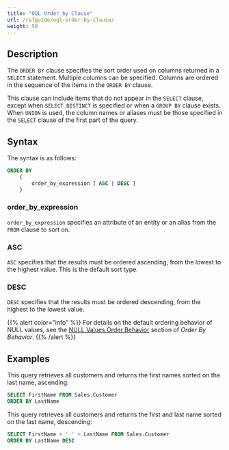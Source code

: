 ```yaml
---
title: "OQL Order by Clause"
url: /refguide/oql-order-by-clause/
weight: 50
---
```


## Description

The `ORDER BY` clause specifies the sort order used on columns returned in a `SELECT` statement. Multiple columns can be specified. Columns are ordered in the sequence of the items in the `ORDER BY` clause.

This clause can include items that do not appear in the `SELECT` clause, except when `SELECT DISTINCT` is specified or when a `GROUP BY` clause exists. When `UNION` is used, the column names or aliases must be those specified in the `SELECT` clause of the first part of the query.

## Syntax

The syntax is as follows:

```sql
ORDER BY
	{
		order_by_expression [ ASC | DESC ]
	}
```

### order_by_expression

`order_by_expression` specifies an attribute of an entity or an alias from the `FROM` clause to sort on.

### ASC

`ASC` specifies that the results must be ordered ascending, from the lowest to the highest value. This is the default sort type.

### DESC

`DESC` specifies that the results must be ordered descending, from the highest to the lowest value.

{{% alert color="info" %}}
For details on the default ordering behavior of NULL values, see the [NULL Values Order Behavior](/refguide/ordering-behavior/#null-ordering-behavior) section of *Order By Behavior*.
{{% /alert %}}

## Examples

This query retrieves all customers and returns the first names sorted on the last name, ascending:

```sql
SELECT FirstName FROM Sales.Customer
ORDER BY LastName
```

This query retrieves all customers and returns the first and last name sorted on the last name, descending:

```sql
SELECT FirstName + ' ' + LastName FROM Sales.Customer
ORDER BY LastName DESC
```
